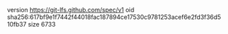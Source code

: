 version https://git-lfs.github.com/spec/v1
oid sha256:617bf9e1f7442f44018fac187894ce17530c9781253acef6e2fd3f36d510fb37
size 6733

